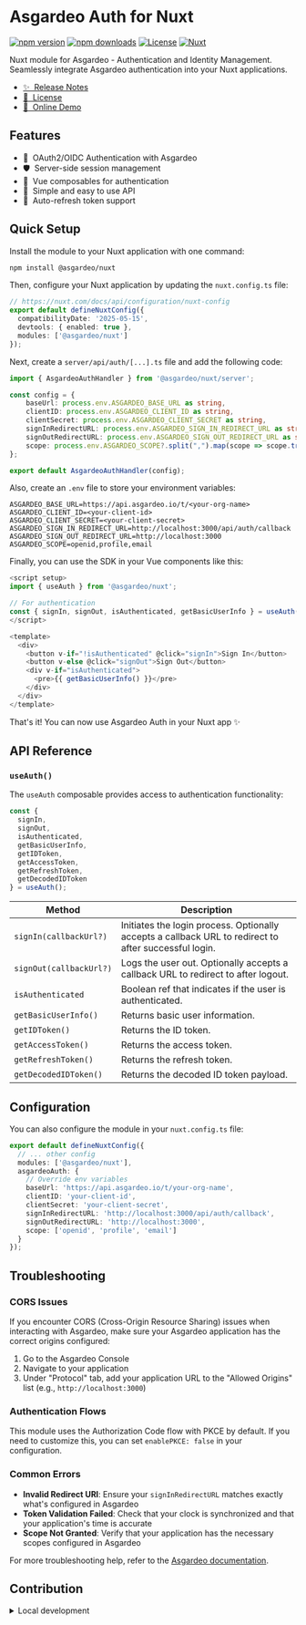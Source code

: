 # Asgardeo Auth for Nuxt

[![npm version][npm-version-src]][npm-version-href]
[![npm downloads][npm-downloads-src]][npm-downloads-href]
[![License][license-src]][license-href]
[![Nuxt][nuxt-src]][nuxt-href]

Nuxt module for Asgardeo - Authentication and Identity Management. Seamlessly integrate Asgardeo authentication into your Nuxt applications.

- [✨ &nbsp;Release Notes](/CHANGELOG.md)
- [📄 &nbsp;License](LICENSE)
- [🏀 &nbsp;Online Demo](https://github.com/asgardeo/web-ui-sdks/tree/main/recipes/nuxt-vite)

## Features

- 🔐 &nbsp;OAuth2/OIDC Authentication with Asgardeo
- 🛡️ &nbsp;Server-side session management
- 🎣 &nbsp;Vue composables for authentication
- 🚀 &nbsp;Simple and easy to use API
- 🔄 &nbsp;Auto-refresh token support

## Quick Setup

Install the module to your Nuxt application with one command:

```bash
npm install @asgardeo/nuxt
```

Then, configure your Nuxt application by updating the `nuxt.config.ts` file:

```typescript
// https://nuxt.com/docs/api/configuration/nuxt-config
export default defineNuxtConfig({
  compatibilityDate: '2025-05-15',
  devtools: { enabled: true },
  modules: ['@asgardeo/nuxt']
});
```

Next, create a `server/api/auth/[...].ts` file and add the following code:

```typescript
import { AsgardeoAuthHandler } from '@asgardeo/nuxt/server';

const config = {
    baseUrl: process.env.ASGARDEO_BASE_URL as string,
    clientID: process.env.ASGARDEO_CLIENT_ID as string,
    clientSecret: process.env.ASGARDEO_CLIENT_SECRET as string,
    signInRedirectURL: process.env.ASGARDEO_SIGN_IN_REDIRECT_URL as string,
    signOutRedirectURL: process.env.ASGARDEO_SIGN_OUT_REDIRECT_URL as string,
    scope: process.env.ASGARDEO_SCOPE?.split(",").map(scope => scope.trim()) as string[]
};

export default AsgardeoAuthHandler(config);
```

Also, create an `.env` file to store your environment variables:

```
ASGARDEO_BASE_URL=https://api.asgardeo.io/t/<your-org-name>
ASGARDEO_CLIENT_ID=<your-client-id>
ASGARDEO_CLIENT_SECRET=<your-client-secret>
ASGARDEO_SIGN_IN_REDIRECT_URL=http://localhost:3000/api/auth/callback
ASGARDEO_SIGN_OUT_REDIRECT_URL=http://localhost:3000
ASGARDEO_SCOPE=openid,profile,email
```

Finally, you can use the SDK in your Vue components like this:

```typescript
<script setup>
import { useAuth } from '@asgardeo/nuxt';

// For authentication
const { signIn, signOut, isAuthenticated, getBasicUserInfo } = useAuth();
</script>

<template>
  <div>
    <button v-if="!isAuthenticated" @click="signIn">Sign In</button>
    <button v-else @click="signOut">Sign Out</button>
    <div v-if="isAuthenticated">
      <pre>{{ getBasicUserInfo() }}</pre>
    </div>
  </div>
</template>
```

That's it! You can now use Asgardeo Auth in your Nuxt app ✨

## API Reference

### `useAuth()`

The `useAuth` composable provides access to authentication functionality:

```typescript
const { 
  signIn,
  signOut,
  isAuthenticated,
  getBasicUserInfo,
  getIDToken,
  getAccessToken,
  getRefreshToken,
  getDecodedIDToken
} = useAuth();
```

| Method | Description |
| ------ | ----------- |
| `signIn(callbackUrl?)` | Initiates the login process. Optionally accepts a callback URL to redirect to after successful login. |
| `signOut(callbackUrl?)` | Logs the user out. Optionally accepts a callback URL to redirect to after logout. |
| `isAuthenticated` | Boolean ref that indicates if the user is authenticated. |
| `getBasicUserInfo()` | Returns basic user information. |
| `getIDToken()` | Returns the ID token. |
| `getAccessToken()` | Returns the access token. |
| `getRefreshToken()` | Returns the refresh token. |
| `getDecodedIDToken()` | Returns the decoded ID token payload. |

## Configuration

You can also configure the module in your `nuxt.config.ts` file:

```typescript
export default defineNuxtConfig({
  // ... other config
  modules: ['@asgardeo/nuxt'],
  asgardeoAuth: {
    // Override env variables
    baseUrl: 'https://api.asgardeo.io/t/your-org-name',
    clientID: 'your-client-id',
    clientSecret: 'your-client-secret',
    signInRedirectURL: 'http://localhost:3000/api/auth/callback',
    signOutRedirectURL: 'http://localhost:3000',
    scope: ['openid', 'profile', 'email']
  }
});
```

## Troubleshooting

### CORS Issues

If you encounter CORS (Cross-Origin Resource Sharing) issues when interacting with Asgardeo, make sure your Asgardeo application has the correct origins configured:

1. Go to the Asgardeo Console
2. Navigate to your application
3. Under "Protocol" tab, add your application URL to the "Allowed Origins" list (e.g., `http://localhost:3000`)

### Authentication Flows

This module uses the Authorization Code flow with PKCE by default. If you need to customize this, you can set `enablePKCE: false` in your configuration.

### Common Errors

- **Invalid Redirect URI**: Ensure your `signInRedirectURL` matches exactly what's configured in Asgardeo
- **Token Validation Failed**: Check that your clock is synchronized and that your application's time is accurate
- **Scope Not Granted**: Verify that your application has the necessary scopes configured in Asgardeo

For more troubleshooting help, refer to the [Asgardeo documentation](https://wso2.com/asgardeo/docs/).

## Contribution

<details>
  <summary>Local development</summary>
  
  ```bash
  # Install dependencies
  npm install
  
  # Generate type stubs
  npm run dev:prepare
  
  # Develop with the playground
  npm run dev
  
  # Build the playground
  npm run dev:build
  
  # Run ESLint
  npm run lint
  
  # Run Vitest
  npm run test
  npm run test:watch
  
  # Release new version
  npm run release
  ```

</details>

<!-- Badges -->
[npm-version-src]: https://img.shields.io/npm/v/@asgardeo/nuxt/latest.svg?style=flat&colorA=020420&colorB=00DC82
[npm-version-href]: https://npmjs.com/package/@asgardeo/nuxt

[npm-downloads-src]: https://img.shields.io/npm/dm/@asgardeo/nuxt.svg?style=flat&colorA=020420&colorB=00DC82
[npm-downloads-href]: https://npm.chart.dev/@asgardeo/nuxt

[license-src]: https://img.shields.io/npm/l/@asgardeo/nuxt.svg?style=flat&colorA=020420&colorB=00DC82
[license-href]: https://npmjs.com/package/@asgardeo/nuxt

[nuxt-src]: https://img.shields.io/badge/Nuxt-020420?logo=nuxt.js
[nuxt-href]: https://nuxt.com
